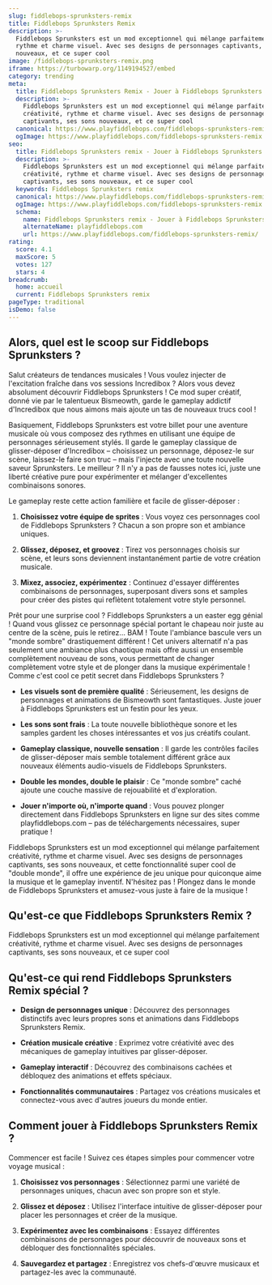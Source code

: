 ```yaml
---
slug: fiddlebops-sprunksters-remix
title: Fiddlebops Sprunksters Remix
description: >-
  Fiddlebops Sprunksters est un mod exceptionnel qui mélange parfaitement créativité,
  rythme et charme visuel. Avec ses designs de personnages captivants, ses sons
  nouveaux, et ce super cool
image: /fiddlebops-sprunksters-remix.png
iframe: https://turbowarp.org/1149194527/embed
category: trending
meta:
  title: Fiddlebops Sprunksters Remix - Jouer à Fiddlebops Sprunksters Remix en Ligne
  description: >-
    Fiddlebops Sprunksters est un mod exceptionnel qui mélange parfaitement
    créativité, rythme et charme visuel. Avec ses designs de personnages
    captivants, ses sons nouveaux, et ce super cool
  canonical: https://www.playfiddlebops.com/fiddlebops-sprunksters-remix/
  ogImage: https://www.playfiddlebops.com/fiddlebops-sprunksters-remix.png
seo:
  title: Fiddlebops Sprunksters remix - Jouer à Fiddlebops Sprunksters remix en Ligne
  description: >-
    Fiddlebops Sprunksters est un mod exceptionnel qui mélange parfaitement
    créativité, rythme et charme visuel. Avec ses designs de personnages
    captivants, ses sons nouveaux, et ce super cool
  keywords: Fiddlebops Sprunksters remix
  canonical: https://www.playfiddlebops.com/fiddlebops-sprunksters-remix/
  ogImage: https://www.playfiddlebops.com/fiddlebops-sprunksters-remix.png
  schema:
    name: Fiddlebops Sprunksters remix - Jouer à Fiddlebops Sprunksters remix en Ligne
    alternateName: playfiddlebops.com
    url: https://www.playfiddlebops.com/fiddlebops-sprunksters-remix/
rating:
  score: 4.1
  maxScore: 5
  votes: 127
  stars: 4
breadcrumb:
  home: accueil
  current: Fiddlebops Sprunksters remix
pageType: traditional
isDemo: false
---
```


## Alors, quel est le scoop sur Fiddlebops Sprunksters ?

Salut créateurs de tendances musicales ! Vous voulez injecter de l'excitation fraîche dans vos sessions Incredibox ? Alors vous devez absolument découvrir Fiddlebops Sprunksters ! Ce mod super créatif, donné vie par le talentueux Bismeowth, garde le gameplay addictif d'Incredibox que nous aimons mais ajoute un tas de nouveaux trucs cool !

Basiquement, Fiddlebops Sprunksters est votre billet pour une aventure musicale où vous composez des rythmes en utilisant une équipe de personnages sérieusement stylés. Il garde le gameplay classique de glisser-déposer d'Incredibox – choisissez un personnage, déposez-le sur scène, laissez-le faire son truc – mais l'injecte avec une toute nouvelle saveur Sprunksters. Le meilleur ? Il n'y a pas de fausses notes ici, juste une liberté créative pure pour expérimenter et mélanger d'excellentes combinaisons sonores.

Le gameplay reste cette action familière et facile de glisser-déposer :

1. **Choisissez votre équipe de sprites** : Vous voyez ces personnages cool de Fiddlebops Sprunksters ? Chacun a son propre son et ambiance uniques.

1. **Glissez, déposez, et groovez** : Tirez vos personnages choisis sur scène, et leurs sons deviennent instantanément partie de votre création musicale.

1. **Mixez, associez, expérimentez** : Continuez d'essayer différentes combinaisons de personnages, superposant divers sons et samples pour créer des pistes qui reflètent totalement votre style personnel.

Prêt pour une surprise cool ? Fiddlebops Sprunksters a un easter egg génial ! Quand vous glissez ce personnage spécial portant le chapeau noir juste au centre de la scène, puis le retirez... BAM ! Toute l'ambiance bascule vers un "monde sombre" drastiquement différent ! Cet univers alternatif n'a pas seulement une ambiance plus chaotique mais offre aussi un ensemble complètement nouveau de sons, vous permettant de changer complètement votre style et de plonger dans la musique expérimentale ! Comme c'est cool ce petit secret dans Fiddlebops Sprunksters ?

- **Les visuels sont de première qualité** : Sérieusement, les designs de personnages et animations de Bismeowth sont fantastiques. Juste jouer à Fiddlebops Sprunksters est un festin pour les yeux.

- **Les sons sont frais** : La toute nouvelle bibliothèque sonore et les samples gardent les choses intéressantes et vos jus créatifs coulant.

- **Gameplay classique, nouvelle sensation** : Il garde les contrôles faciles de glisser-déposer mais semble totalement différent grâce aux nouveaux éléments audio-visuels de Fiddlebops Sprunksters.

- **Double les mondes, double le plaisir** : Ce "monde sombre" caché ajoute une couche massive de rejouabilité et d'exploration.

- **Jouer n'importe où, n'importe quand** : Vous pouvez plonger directement dans Fiddlebops Sprunksters en ligne sur des sites comme playfiddlebops.com – pas de téléchargements nécessaires, super pratique !

Fiddlebops Sprunksters est un mod exceptionnel qui mélange parfaitement créativité, rythme et charme visuel. Avec ses designs de personnages captivants, ses sons nouveaux, et cette fonctionnalité super cool de "double monde", il offre une expérience de jeu unique pour quiconque aime la musique et le gameplay inventif. N'hésitez pas ! Plongez dans le monde de Fiddlebops Sprunksters et amusez-vous juste à faire de la musique !

## Qu'est-ce que Fiddlebops Sprunksters Remix ?

Fiddlebops Sprunksters est un mod exceptionnel qui mélange parfaitement créativité, rythme et charme visuel. Avec ses designs de personnages captivants, ses sons nouveaux, et ce super cool

## Qu'est-ce qui rend Fiddlebops Sprunksters Remix spécial ?

- **Design de personnages unique** : Découvrez des personnages distinctifs avec leurs propres sons et animations dans Fiddlebops Sprunksters Remix.

- **Création musicale créative** : Exprimez votre créativité avec des mécaniques de gameplay intuitives par glisser-déposer.

- **Gameplay interactif** : Découvrez des combinaisons cachées et débloquez des animations et effets spéciaux.

- **Fonctionnalités communautaires** : Partagez vos créations musicales et connectez-vous avec d'autres joueurs du monde entier.

## Comment jouer à Fiddlebops Sprunksters Remix ?

Commencer est facile ! Suivez ces étapes simples pour commencer votre voyage musical :

1. **Choisissez vos personnages** : Sélectionnez parmi une variété de personnages uniques, chacun avec son propre son et style.

1. **Glissez et déposez** : Utilisez l'interface intuitive de glisser-déposer pour placer les personnages et créer de la musique.

1. **Expérimentez avec les combinaisons** : Essayez différentes combinaisons de personnages pour découvrir de nouveaux sons et débloquer des fonctionnalités spéciales.

1. **Sauvegardez et partagez** : Enregistrez vos chefs-d'œuvre musicaux et partagez-les avec la communauté.